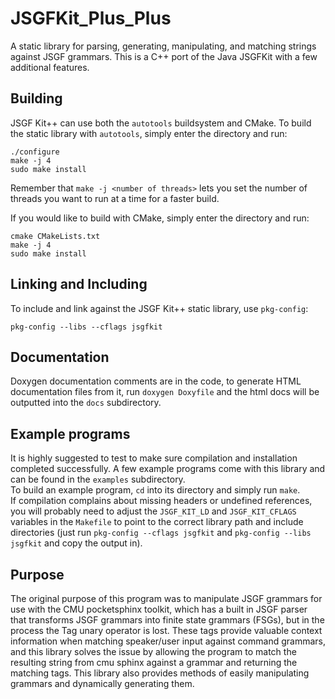 # JSGFKit_Plus_Plus
A static library for parsing, generating, manipulating, and matching strings against JSGF grammars.
This is a C++ port of the Java JSGFKit with a few additional features.

## Building
JSGF Kit++ can use both the `autotools` buildsystem and CMake.
To build the static library with `autotools`, simply enter the directory and run:

    ./configure
    make -j 4
    sudo make install

Remember that `make -j <number of threads>` lets you set the number of threads you want to run at a time for a faster build.

If you would like to build with CMake, simply enter the directory and run:  

    cmake CMakeLists.txt
    make -j 4
    sudo make install
    
## Linking and Including
To include and link against the JSGF Kit++ static library, use `pkg-config`:

    pkg-config --libs --cflags jsgfkit

## Documentation
Doxygen documentation comments are in the code, to generate HTML documentation files from it, run `doxygen Doxyfile` and the html docs will be outputted into the `docs` subdirectory.

## Example programs
It is highly suggested to test to make sure compilation and installation completed successfully. A few example programs come with this library and can be found in the `examples` subdirectory.  
To build an example program, `cd` into its directory and simply run `make`.  
If compilation complains about missing headers or undefined references, you will probably need to adjust the `JSGF_KIT_LD` and `JSGF_KIT_CFLAGS` variables in the `Makefile` to point to the correct library path and include directories (just run `pkg-config --cflags jsgfkit` and `pkg-config --libs jsgfkit` and copy the output in).

## Purpose
The original purpose of this program was to manipulate JSGF grammars for use with the CMU pocketsphinx toolkit, which has a built in JSGF parser that transforms JSGF grammars into finite state grammars (FSGs), but in the process the Tag unary operator is lost. These tags provide valuable context information when matching speaker/user input against command grammars, and this library solves the issue by allowing the program to match the resulting string from cmu sphinx against a grammar and returning the matching tags. This library also provides methods of easily manipulating grammars and dynamically generating them.
